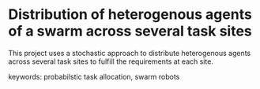 # Distribution of heterogenous agents of a swarm across several task sites

This project uses a stochastic approach to distribute heterogenous agents across several task sites to fulfill the requirements at each site.

keywords: probabilstic task allocation, swarm robots